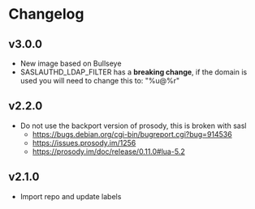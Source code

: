 # Changelog

## v3.0.0

* New image based on Bullseye
* SASLAUTHD_LDAP_FILTER has a __breaking change__, if the domain is used
  you will need to change this to: "%u@%r"

## v2.2.0

* Do not use the backport version of prosody, this is broken with sasl
  * https://bugs.debian.org/cgi-bin/bugreport.cgi?bug=914536
  * https://issues.prosody.im/1256
  * https://prosody.im/doc/release/0.11.0#lua-5.2

## v2.1.0

* Import repo and update labels

